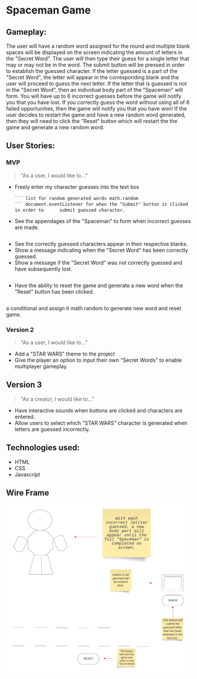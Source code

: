 # Spaceman Game

## Gameplay: 
The user will have a random word assigned for the round and multiple blank spaces will be displayed on the screen indicating the amount of letters in the "Secret Word". The user will then type their guess for a single letter that may or may not be in the word. The submit button will be pressed in order to establish the guessed character. If the letter guessed is a part of the "Secret Word", the letter will appear in the corresponding blank and the user will proceed to guess the next letter. If the letter that is guessed is not in the "Secret Word", then an individual body part of the "Spaceman" will form. You will have up to 6 incorrect guesses before the game will notify you that you have lost. If you correctly guess the word without using all of 6 failed opportunities, then the game will notify you that you have won! If the user decides to restart the game and have a new random word generated, then they will need to click the "Reset" button which will restart the the game and generate a new random word. 

## User Stories:
### MVP
> "As a user, I would like to..."
* Freely enter my character guesses into the text box
    ``` input/text box for character guesses
    ``` list for random generated words math.random
    ``` document.eventListener for when the "Submit" button is clicked in order to      submit guessed character.
* See the appendages of the "Spaceman" to form when incorrect guesses are made.
    ``` conditional for correct and incorrect guesses including adding Spaceman appendages
* See the correctly guessed characters appear in their respective blanks.
* Show a message indicating when the "Secret Word" has been correctly guessed.
* Show a message if the "Secret Word" was not correctly guessed and have subsequently lost.
    ``` messages when word is guessed correctly/incorrectly using conditionals and returns
* Have the ability to reset the game and generate a new word when the "Reset" button has been clicked. 
    ``` document.eventListener for when the "Reset" button is clicked and create
a conditional and assign it math.random to generate new word and reset game.

### Version 2 
> "As a user, I would like to..."
* Add a "STAR WARS" theme to the project
* Give the player an option to input their own "Secret Words" to enable multiplayer gameplay. 

## Version 3
> "As a creator, I would like to..."
* Have interactive sounds when buttons are clicked and characters are entered.
* Allow users to select which "STAR WARS" character is generated when letters are guessed incorrectly.

## Technologies used: 
* HTML 
* CSS 
* Javascript

## Wire Frame
![Spaceman Wire Frame](./Spaceman-Wire-Frame.png)






